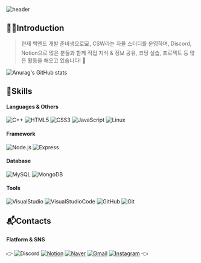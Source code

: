 ![header](https://capsule-render.vercel.app/api?type=Slice&color=auto&height=200&section=header&text=Hello&fontSize=70&fontAlign=70&fontAlignY=38&desc=I'm%20SoNB&descSize=30&descAlign=90&descAlignY=40&rotate=13&animation=fadeIn)
## 🙋‍♂️Introduction
> 현재 백엔드 개발 준비생으로💻, CSW라는 자율 스터디를 운영하며, Discord, Notion으로 많은 분들과 함께 직접 지식 & 정보 공유, 코딩 실습, 프로젝트 등 많은 활동을 해오고 있습니다! 🤗

![Anurag's GitHub stats](https://github-readme-stats.vercel.app/api?username=SoN-B&show_icons=true&theme=dark)

## 💪Skills
#### Languages & Others
![C++](https://img.shields.io/badge/C++-00599C.svg?style=flat&logo=C&logoColor=white)
![HTML5](https://img.shields.io/badge/HTML5-E34F26.svg?style=flat&logo=HTML5&logoColor=white)
![CSS3](https://img.shields.io/badge/CSS3-1572B6.svg?style=flat&logo=CSS3&logoColor=white)
![JavaScript](https://img.shields.io/badge/JavaScript-F7DF1E.svg?style=flat&logo=JavaScript&logoColor=black)
![Linux](https://img.shields.io/badge/Linux-FCC624.svg?style=flat&logo=Linux&logoColor=black)

#### Framework
![Node.js](https://img.shields.io/badge/Node.js-339933.svg?style=flat&logo=Node.js&logoColor=black)
![Express](https://img.shields.io/badge/Express-000000.svg?style=flat&logo=Express&logoColor=white)

#### Database
![MySQL](https://img.shields.io/badge/MySQL-4479A1.svg?style=flat&logo=MySQL&logoColor=white)
![MongoDB](https://img.shields.io/badge/MongoDB-47A248.svg?style=flat&logo=MongoDB&logoColor=white)

#### Tools
![VisualStudio](https://img.shields.io/badge/VisualStudio-5C2D91.svg?style=flat&logo=VisualStudio&logoColor=white)
![VisualStudioCode](https://img.shields.io/badge/VisualStudioCode-007ACC.svg?style=flat&logo=VisualStudioCode&logoColor=white)
![GitHub](https://img.shields.io/badge/GitHub-181717.svg?style=flat&logo=GitHub&logoColor=white)
![Git](https://img.shields.io/badge/Git-F05032.svg?style=flat&logo=Git&logoColor=white)

## 📬Contacts
#### Flatform & SNS
👉 ![Discord](https://img.shields.io/badge/Discord-5865F2.svg?style=flat&logo=Discord&logoColor=white)
[![Notion](https://img.shields.io/badge/Notion-000000.svg?style=flat&logo=Notion&logoColor=white)](https://www.notion.so/cc4bd1f0592b4ba2b03bb0a32acd9148)
[![Naver](https://img.shields.io/badge/Naver-03C75A.svg?style=flat&logo=Naver&logoColor=white)](https://blog.naver.com/wjdgh2709)
[![Gmail](https://img.shields.io/badge/Gmail-EA4335.svg?style=flat&logo=Gmail&logoColor=white)](mailto:a0102709203834@gmail.com)
[![Instagram](https://img.shields.io/badge/Instagram-E4405F.svg?style=flat&logo=Instagram&logoColor=white)](https://www.instagram.com/dev.sonb/) 👈
